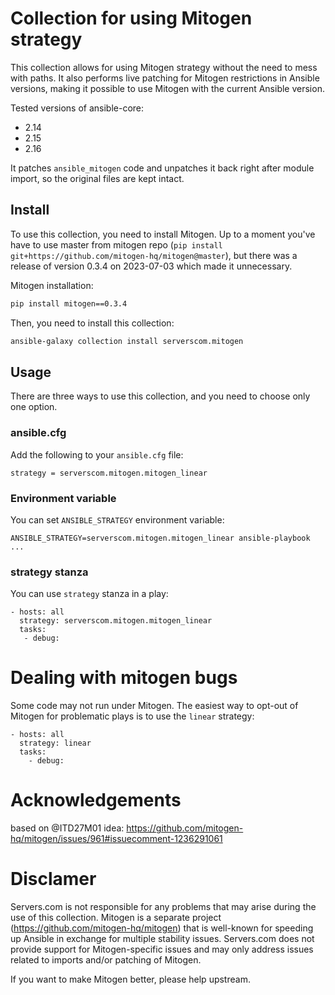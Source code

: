 # Collection for using Mitogen strategy
This collection allows for using Mitogen strategy
without the need to mess with paths. It also performs
live patching for Mitogen restrictions in Ansible
versions, making it possible to use Mitogen
with the current Ansible version.

Tested versions of ansible-core:

* 2.14
* 2.15
* 2.16

It patches `ansible_mitogen` code and unpatches it
back right after module import, so the original
files are kept intact.

## Install
To use this collection, you need to install Mitogen. Up to a moment you've have
to use master from mitogen repo (`pip install git+https://github.com/mitogen-hq/mitogen@master`),
but there was a release of version 0.3.4 on 2023-07-03 which made it unnecessary.

Mitogen installation:

```bash
pip install mitogen==0.3.4
```

Then, you need to install this collection:

```bash
ansible-galaxy collection install serverscom.mitogen
```

## Usage

There are three ways to use this collection, and you need
to choose only one option.


### ansible.cfg
Add the following to your `ansible.cfg` file:
```
strategy = serverscom.mitogen.mitogen_linear
```

### Environment variable
You can set `ANSIBLE_STRATEGY` environment variable:

```
ANSIBLE_STRATEGY=serverscom.mitogen.mitogen_linear ansible-playbook ...
```

### strategy stanza

You can use `strategy` stanza in a play:

```
- hosts: all
  strategy: serverscom.mitogen.mitogen_linear
  tasks:
   - debug:
```

# Dealing with mitogen bugs

Some code may not run under Mitogen. The easiest way to opt-out of Mitogen
for problematic plays is to use the `linear` strategy:

```
- hosts: all
  strategy: linear
  tasks:
    - debug:
```

# Acknowledgements
based on @ITD27M01 idea: https://github.com/mitogen-hq/mitogen/issues/961#issuecomment-1236291061

# Disclamer
Servers.com is not responsible for any problems that may arise
during the use of this collection.
Mitogen is a separate project (https://github.com/mitogen-hq/mitogen)
that is well-known for speeding up Ansible in exchange for multiple
stability issues. Servers.com does not provide support for
Mitogen-specific issues and may only address issues related
to imports and/or patching of Mitogen.

If you want to make Mitogen better, please help upstream.

